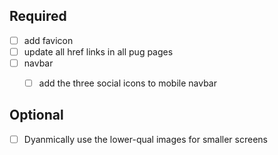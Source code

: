 ## Required
- [ ] add favicon
- [ ] update all href links in all pug pages
- [ ] navbar 
    - [ ] add the three social icons to mobile navbar


## Optional
- [ ] Dyanmically use the lower-qual images for smaller screens